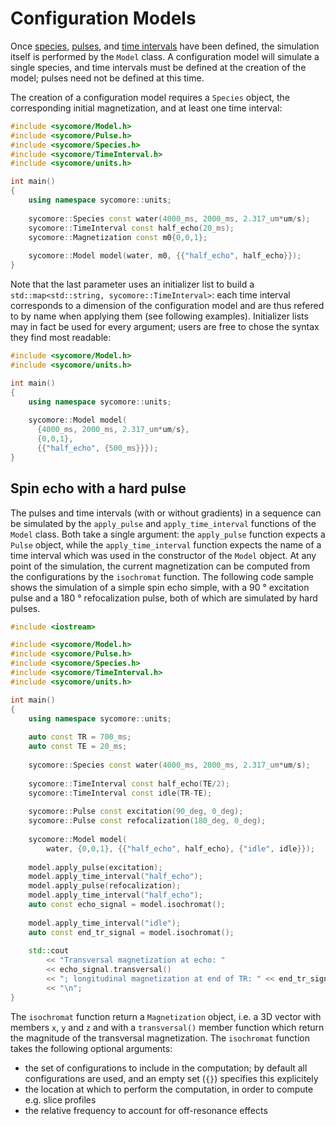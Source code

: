# Configuration Models

Once [species](species.md), [pulses](pulses.md), and [time intervals](time_intervals.md) have been defined, the simulation itself is performed by the `Model` class. A configuration model will simulate a single species, and time intervals must be defined at the creation of the model; pulses need not be defined at this time.

The creation of a configuration model requires a `Species` object, the corresponding initial magnetization, and at least one time interval:

```cpp
#include <sycomore/Model.h>
#include <sycomore/Pulse.h>
#include <sycomore/Species.h>
#include <sycomore/TimeInterval.h>
#include <sycomore/units.h>

int main()
{
    using namespace sycomore::units;
    
    sycomore::Species const water(4000_ms, 2000_ms, 2.317_um*um/s);
    sycomore::TimeInterval const half_echo(20_ms);
    sycomore::Magnetization const m0{0,0,1};
    
    sycomore::Model model(water, m0, {{"half_echo", half_echo}});
}
```

Note that the last parameter uses an initializer list to build a `std::map<std::string, sycomore::TimeInterval>`: each time interval corresponds to a dimension of the configuration model and are thus refered to by name when applying them (see following examples). Initializer lists may in fact be used for every argument; users are free to chose the syntax they find most readable:

```cpp
#include <sycomore/Model.h>
#include <sycomore/units.h>

int main()
{
    using namespace sycomore::units;
    
    sycomore::Model model(
      {4000_ms, 2000_ms, 2.317_um*um/s}, 
      {0,0,1}, 
      {{"half_echo", {500_ms}}});
}
```

## Spin echo with a hard pulse

The pulses and time intervals (with or without gradients) in a sequence can be simulated by the `apply_pulse` and `apply_time_interval` functions of the `Model` class. Both take a single argument: the `apply_pulse` function expects a `Pulse` object, while the `apply_time_interval` function expects the name of a time interval which was used in the constructor of the `Model` object. At any point of the simulation, the current magnetization can be computed from the configurations by the `isochromat` function. The following code sample shows the simulation of a simple spin echo simple, with a 90 ° excitation pulse and a 180 ° refocalization pulse, both of which are simulated by hard pulses.

```cpp
#include <iostream>

#include <sycomore/Model.h>
#include <sycomore/Pulse.h>
#include <sycomore/Species.h>
#include <sycomore/TimeInterval.h>
#include <sycomore/units.h>

int main()
{
    using namespace sycomore::units;
    
    auto const TR = 700_ms;
    auto const TE = 20_ms;
    
    sycomore::Species const water(4000_ms, 2000_ms, 2.317_um*um/s);
    
    sycomore::TimeInterval const half_echo(TE/2);
    sycomore::TimeInterval const idle(TR-TE);
    
    sycomore::Pulse const excitation(90_deg, 0_deg);
    sycomore::Pulse const refocalization(180_deg, 0_deg);
    
    sycomore::Model model(
        water, {0,0,1}, {{"half_echo", half_echo}, {"idle", idle}});
    
    model.apply_pulse(excitation);
    model.apply_time_interval("half_echo");
    model.apply_pulse(refocalization);
    model.apply_time_interval("half_echo");
    auto const echo_signal = model.isochromat();
    
    model.apply_time_interval("idle");
    auto const end_tr_signal = model.isochromat();
    
    std::cout 
        << "Transversal magnetization at echo: " 
        << echo_signal.transversal() 
        << "; longitudinal magnetization at end of TR: " << end_tr_signal.z
        << "\n";
}
```

The `isochromat` function return a `Magnetization` object, i.e. a 3D vector with members `x`, `y` and `z` and with a `transversal()` member function which return the magnitude of the transversal magnetization. The `isochromat` function takes the following optional arguments:

- the set of configurations to include in the computation; by default all configurations are used, and an empty set (`{}`) specifies this explicitely
- the location at which to perform the computation, in order to compute e.g. slice profiles
- the relative frequency to account for off-resonance effects
